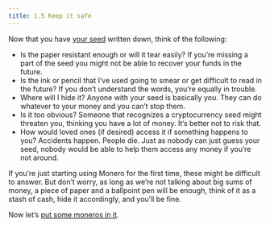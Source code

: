 ```yaml
---
title: 1.5 Keep it safe
---
```

Now that you have [your seed](content/1%20manual%20for%20users/1.04-the_seed.md) written down, think of the following:

- Is the paper resistant enough or will it tear easily? If you’re missing a part of the seed you might not be able to recover your funds in the future.
- Is the ink or pencil that I’ve used going to smear or get difficult to read in the future? If you don’t understand the words, you’re equally in trouble.
- Where will I hide it? Anyone with your seed is basically you. They can do whatever to your money and you can’t stop them.
- Is it too obvious? Someone that recognizes a cryptocurrency seed might threaten you, thinking you have a lot of money. It’s better not to risk that.
- How would loved ones (if desired) access it if something happens to you? Accidents happen. People die. Just as nobody can just guess your seed, nobody would be able to help them access any money if you’re not around.

If you’re just starting using Monero for the first time, these might be difficult to answer. But don’t worry, as long as we’re not talking about big sums of money, a piece of paper and a ballpoint pen will be enough, think of it as a stash of cash, hide it accordingly, and you’ll be fine.

Now let’s [put some moneros in it](content/1%20manual%20for%20users/1.06-getting_monero.md).